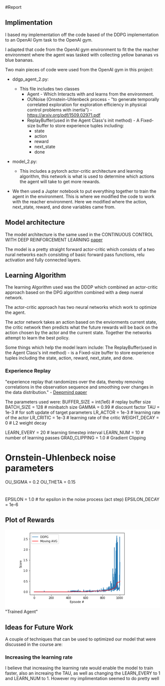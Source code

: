 #Report

## Implimentation
I based my implementation off the code based of the DDPG implementation to an OpenAI Gym task to the OpenAI gym.

I adapted that code from the OpenAI gym environment to fit the the reacher environment where the agent was tasked with collecting yellow bananas vs blue bananas.

Two main pieces of code were used from the OpenAI gym in this project:
* ddgp_agent_2.py:
    * This file includes two classes
        * Agent - Which Interacts with and learns from the environment.
        *  OUNoise (Ornstein-Uhlenbeck process -  "to generate temporally correlated
exploration for exploration efficiency in physical control problems with inertia") - https://arxiv.org/pdf/1509.02971.pdf
        * ReplayBuffer(used in the Agent Class's init method) - A Fixed-size buffer to store experience tuples including:
            * state
            * action
            * reward
            * next_state
            * done

* model_2.py:
    * This includes a pytorch actor-critic architecture and learning algorithm, this network is what is used to determine which actions the agent will take to get more rewards.

* We then used a Jupter notebook to put everything together to train the agent in the environment. This is where we modified the code to work with the reacher environment. Here we modified where the action, next_state, reward, and done variables came from.

## Model architecture
The model architecture is the same used in the CONTINUOUS CONTROL WITH DEEP REINFORCEMENT
LEARNING [paper](https://arxiv.org/pdf/1509.02971.pdf)

The model is a pretty straight forward actor-critic which consists of a two nural networks each consisting of basic forward pass functions, relu activation and fully connected layers.


## Learning Algorithm
The learning Algorithm used was the DDDP which combined an actor-critic approach based on the DPG algorithm combined with a deep nueral network.

The actor-critic approach has two neural networks which work to optimize the agent.

The actor network takes an action based on the enviorments current state, the critic network then predicts what the future rewards will be back on the action chosen by the actor and the current state. Together the networks attempt to learn the best policy.

Some things which help the model learn include:
The ReplayBuffer(used in the Agent Class's init method) - is a Fixed-size buffer to store experience tuples including the state, action, reward, next_state, and done.

### Experience Replay
"experience replay that randomizes over the data, thereby removing correlations in the observation sequence and smoothing over changes in the data distribution." - [Deepmind paper](http://web.stanford.edu/class/psych209/Readings/MnihEtAlHassibis15NatureControlDeepRL.pdf)




The parameters used were:
BUFFER_SIZE = int(1e6)  # replay buffer size
BATCH_SIZE = 128        # minibatch size
GAMMA = 0.99            # discount factor
TAU = 1e-3              # for soft update of target parameters
LR_ACTOR = 1e-3         # learning rate of the actor
LR_CRITIC = 1e-3        # learning rate of the critic
WEIGHT_DECAY = 0        # L2 weight decay

LEARN_EVERY = 20        # learning timestep interval
LEARN_NUM   = 10        # number of learning passes
GRAD_CLIPPING = 1.0     # Gradient Clipping

# Ornstein-Uhlenbeck noise parameters
OU_SIGMA  = 0.2
OU_THETA  = 0.15
#
EPSILON       = 1.0     # for epsilon in the noise process (act step)
EPSILON_DECAY = 1e-6


## Plot of Rewards
![Chart](Chart.png)"Trained Agent"


## Ideas for Future Work
A couple of techniques that can be used to optimized our model that were discussed in the course are:

### Increasing the learning rate
I believe that increasing the learning rate would enable the model to train faster, also an increaing the TAU, as well as changing the LEARN_EVERY to 1 and LEARN_NUM to 1. However my implimentation seemed to do pretty well
